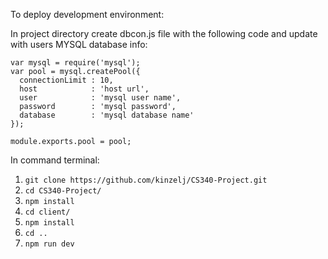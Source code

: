 To deploy development environment:

In project directory create dbcon.js file with the following code and update with users MYSQL database info:
```
var mysql = require('mysql');                         
var pool = mysql.createPool({                         
  connectionLimit : 10,                               
  host            : 'host url',
  user            : 'mysql user name',                  
  password        : 'mysql password',                           
  database        : 'mysql database name'                   
});                                                   
                                                      
module.exports.pool = pool;  
```

In command terminal:
1. `git clone https://github.com/kinzelj/CS340-Project.git`
2. `cd CS340-Project/`
3. `npm install`
4. `cd client/`
5. `npm install`
6. `cd ..`
7. `npm run dev`